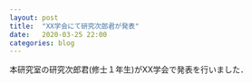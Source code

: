 ```yaml
---
layout: post
title:  "XX学会にて研究次郎君が発表"
date:   2020-03-25 22:00
categories: blog 
---
```


本研究室の研究次郎君(修士１年生)がXX学会で発表を行いました．
